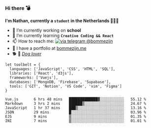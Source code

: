 ### Hi there 💣

**I'm Nathan, currently a `student` in the Netherlands 👨🏻‍🎓**
- 🔭 I’m currently working on **school**
- 🌱 I’m currently learning **`Creative Coding && React`**
- 📫 How to reach me: [![via telegram @bommezijn](https://shields.io/badge/@bommezijn-blue?logo=telegram&style=flat&color=21202F&labelColor=21202F)](https://t.me/bommezijn)
- 💼 I have a portfolio at [bommezijn.me](https://www.bommezijn.me/)
- 🐕 📸  *[Dog lover](https://cln.sh/mvm25T)*
```JS
let toolbelt = {
  languages: ['JavaScript', 'CSS', 'HTML', 'SQL'],
  libraries: ['React', 'd3js'],
  frameworks: ['Vuejs'],
  databases: ['MongoDB, 'Firebase', 'Supabase'],
  tools: ['GIT', 'Notion', 'VS Code', 'vim', 'Figma']
} 

```

<!--START_SECTION:waka-->

```text
Vue.js       6 hrs 48 mins   █████████████▓░░░░░░░░░░░   55.12 %
Markdown     3 hrs 2 mins    ██████▒░░░░░░░░░░░░░░░░░░   24.67 %
JavaScript   1 hr 37 mins    ███▒░░░░░░░░░░░░░░░░░░░░░   13.16 %
JSON         29 mins         █░░░░░░░░░░░░░░░░░░░░░░░░   03.96 %
EJS          9 mins          ▒░░░░░░░░░░░░░░░░░░░░░░░░   01.35 %
INI          7 mins          ▒░░░░░░░░░░░░░░░░░░░░░░░░   01.01 %
```

<!--END_SECTION:waka-->



<!--
**bommezijn/bommezijn** is a ✨ _special_ ✨ repository because its `README.md` (this file) appears on your GitHub profile.

Here are some ideas to get you started:

- c I’m currently working on ...
- 🌱 I’m currently learning ...
- 👯 I’m looking to collaborate on ...
- 🤔 I’m looking for help with ...
- 💬 Ask me about ...
- 📫 How to reach me: ...
- 😄 Pronouns: ...
- ⚡ Fun fact: ...
-->
